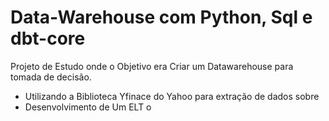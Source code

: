 # Data-Warehouse com Python, Sql e dbt-core


Projeto de Estudo onde o Objetivo era Criar um Datawarehouse para tomada de decisão.
- Utilizando a Biblioteca Yfinace do Yahoo  para extração de dados sobre 
- Desenvolvimento de Um ELT o
